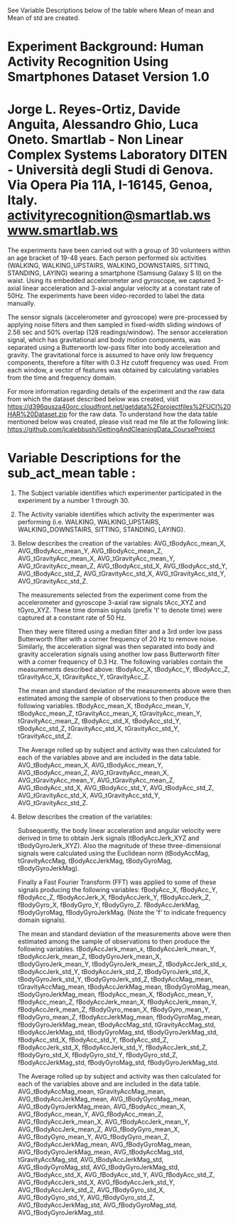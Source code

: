 See Variable Descriptions below of the table where Mean of mean and Mean of std are created.

Experiment Background:
Human Activity Recognition Using Smartphones Dataset
Version 1.0
==================================================================
Jorge L. Reyes-Ortiz, Davide Anguita, Alessandro Ghio, Luca Oneto.
Smartlab - Non Linear Complex Systems Laboratory
DITEN - Università degli Studi di Genova.
Via Opera Pia 11A, I-16145, Genoa, Italy.
activityrecognition@smartlab.ws
www.smartlab.ws
==================================================================

The experiments have been carried out with a group of 30 volunteers within an age bracket of 19-48 years. 
Each person performed six activities (WALKING, WALKING_UPSTAIRS, WALKING_DOWNSTAIRS, SITTING, STANDING, LAYING) wearing 
a smartphone (Samsung Galaxy S II) on the waist. Using its embedded accelerometer and gyroscope, we captured 3-axial linear 
acceleration and 3-axial angular velocity at a constant rate of 50Hz. The experiments have been video-recorded to label the data manually.  

The sensor signals (accelerometer and gyroscope) were pre-processed by applying noise filters and then sampled in fixed-width sliding windows 
of 2.56 sec and 50% overlap (128 readings/window). The sensor acceleration signal, which has gravitational and body motion components, was 
separated using a Butterworth low-pass filter into body acceleration and gravity. The gravitational force is assumed to have only low frequency 
components, therefore a filter with 0.3 Hz cutoff frequency was used. From each window, a vector of features was obtained by calculating variables 
from the time and frequency domain.  

For more information regarding details of the experiment and the raw data from which the dataset described below was created,
visit https://d396qusza40orc.cloudfront.net/getdata%2Fprojectfiles%2FUCI%20HAR%20Dataset.zip for the raw data.  To understand how
the data table mentioned below was created, please visit read me file at the following link:
https://github.com/jcalebbush/GettingAndCleaningData_CourseProject



Variable Descriptions for the sub_act_mean table : 
=================
1. The Subject variable identifies which experimenter participated in the experiment by a number 1 through 30. 

2. The Activity variable identifies which activity the experimenter was performing (i.e. WALKING, WALKING_UPSTAIRS, WALKING_DOWNSTAIRS, SITTING, 
   STANDING, LAYING).
3. Below describes the creation of the variables: AVG_tBodyAcc_mean_X, AVG_tBodyAcc_mean_Y, AVG_tBodyAcc_mean_Z, AVG_tGravityAcc_mean_X, 
   AVG_tGravityAcc_mean_Y, AVG_tGravityAcc_mean_Z, AVG_tBodyAcc_std_X, AVG_tBodyAcc_std_Y, AVG_tBodyAcc_std_Z, AVG_tGravityAcc_std_X, 
   AVG_tGravityAcc_std_Y, AVG_tGravityAcc_std_Z.

   The measurements selected from the experiment come from the accelerometer and gyroscope 3-axial raw signals tAcc_XYZ and tGyro_XYZ. 
   These time domain signals (prefix 't' to denote time) were captured at a constant rate of 50 Hz. 

   Then they were filtered using a median filter and a 3rd order low pass Butterworth filter with a corner frequency of 20 Hz to remove noise. 
   Similarly, the acceleration signal was then separated into body and gravity acceleration signals using another low pass Butterworth filter 
   with a corner frequency of 0.3 Hz. The following variables contain the measurements described above:
   tBodyAcc_X, tBodyAcc_Y, tBodyAcc_Z, tGravityAcc_X, tGravityAcc_Y, tGravityAcc_Z.

   The mean and standard deviation of the measurements above were then estimated among the sample of observations to then produce the following variables.
   tBodyAcc_mean_X, tBodyAcc_mean_Y, tBodyAcc_mean_Z, tGravityAcc_mean_X, tGravityAcc_mean_Y, tGravityAcc_mean_Z,
   tBodyAcc_std_X, tBodyAcc_std_Y, tBodyAcc_std_Z, tGravityAcc_std_X, tGravityAcc_std_Y, tGravityAcc_std_Z.

   The Average rolled up by subject and activity was then calculated for each of the variables above and are included in the data table.
   AVG_tBodyAcc_mean_X, AVG_tBodyAcc_mean_Y, AVG_tBodyAcc_mean_Z, AVG_tGravityAcc_mean_X, AVG_tGravityAcc_mean_Y, AVG_tGravityAcc_mean_Z,
   AVG_tBodyAcc_std_X, AVG_tBodyAcc_std_Y, AVG_tBodyAcc_std_Z, AVG_tGravityAcc_std_X, AVG_tGravityAcc_std_Y, AVG_tGravityAcc_std_Z.
   
4. Below describes the creation of the variables: 
   
   Subsequently, the body linear acceleration and angular velocity were derived in time to 
   obtain Jerk signals (tBodyAccJerk_XYZ and tBodyGyroJerk_XYZ). Also the magnitude of these 
   three-dimensional signals were calculated using the Euclidean norm (tBodyAccMag, tGravityAccMag, 
   tBodyAccJerkMag, tBodyGyroMag, tBodyGyroJerkMag). 

   Finally a Fast Fourier Transform (FFT) was applied to some of these signals producing the following variables:
   fBodyAcc_X, fBodyAcc_Y, fBodyAcc_Z, fBodyAccJerk_X, fBodyAccJerk_Y, fBodyAccJerk_Z, fBodyGyro_X, fBodyGyro_Y, fBodyGyro_Z.
   fBodyAccJerkMag, fBodyGyroMag, fBodyGyroJerkMag. (Note the 'f' to indicate frequency domain signals). 
   
   The mean and standard deviation of the measurements above were then estimated among the sample of observations to then produce the following variables.
  tBodyAccJerk_mean_x, tBodyAccJerk_mean_Y, tBodyAccJerk_mean_Z, tBodyGyroJerk_mean_X, tBodyGyroJerk_mean_Y, tBodyGyroJerk_mean_Z,
   tBodyAccJerk_std_x, tBodyAccJerk_std_Y, tBodyAccJerk_std_Z, tBodyGyroJerk_std_X, tBodyGyroJerk_std_Y, tBodyGyroJerk_std_Z,
   tBodyAccMag_mean, tGravityAccMag_mean, tBodyAccJerkMag_mean, tBodyGyroMag_mean, tBodyGyroJerkMag_mean, fBodyAcc_mean_X, fBodyAcc_mean_Y, 
   fBodyAcc_mean_Z, fBodyAccJerk_mean_X, fBodyAccJerk_mean_Y, fBodyAccJerk_mean_Z, fBodyGyro_mean_X, fBodyGyro_mean_Y, fBodyGyro_mean_Z, 
   fBodyAccJerkMag_mean, fBodyGyroMag_mean, fBodyGyroJerkMag_mean, tBodyAccMag_std, tGravityAccMag_std, tBodyAccJerkMag_std, tBodyGyroMag_std, 
   tBodyGyroJerkMag_std, fBodyAcc_std_X, fBodyAcc_std_Y, fBodyAcc_std_Z, fBodyAccJerk_std_X, fBodyAccJerk_std_Y, fBodyAccJerk_std_Z, 
   fBodyGyro_std_X, fBodyGyro_std_Y, fBodyGyro_std_Z, fBodyAccJerkMag_std, fBodyGyroMag_std, fBodyGyroJerkMag_std.

   The Average rolled up by subject and activity was then calculated for each of the variables above and are included in the data table.
   AVG_tBodyAccMag_mean, tGravityAccMag_mean, AVG_tBodyAccJerkMag_mean, AVG_tBodyGyroMag_mean, AVG_tBodyGyroJerkMag_mean, AVG_fBodyAcc_mean_X, 
   AVG_fBodyAcc_mean_Y, AVG_fBodyAcc_mean_Z, AVG_fBodyAccJerk_mean_X, AVG_fBodyAccJerk_mean_Y, AVG_fBodyAccJerk_mean_Z, AVG_fBodyGyro_mean_X, 
   AVG_fBodyGyro_mean_Y, AVG_fBodyGyro_mean_Z, AVG_fBodyAccJerkMag_mean, AVG_fBodyGyroMag_mean, AVG_fBodyGyroJerkMag_mean, AVG_tBodyAccMag_std, 
   tGravityAccMag_std, AVG_tBodyAccJerkMag_std, AVG_tBodyGyroMag_std, AVG_tBodyGyroJerkMag_std, AVG_fBodyAcc_std_X, AVG_fBodyAcc_std_Y, 
   AVG_fBodyAcc_std_Z, AVG_fBodyAccJerk_std_X, AVG_fBodyAccJerk_std_Y, AVG_fBodyAccJerk_std_Z, AVG_fBodyGyro_std_X, AVG_fBodyGyro_std_Y, 
   AVG_fBodyGyro_std_Z, AVG_fBodyAccJerkMag_std, AVG_fBodyGyroMag_std, AVG_fBodyGyroJerkMag_std.
